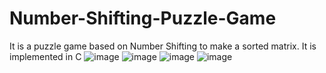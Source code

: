 # Number-Shifting-Puzzle-Game
It is a puzzle game based on Number Shifting to make a sorted matrix. It is implemented in C
![image](https://github.com/MangleshKumar1/Number-Shifting-Puzzle-Game/assets/97977847/a515181f-a1c1-4817-bb5a-547bfe1c00ec)
![image](https://github.com/MangleshKumar1/Number-Shifting-Puzzle-Game/assets/97977847/082ec953-66c9-43b6-bf12-d054fcde5e61)
![image](https://github.com/MangleshKumar1/Number-Shifting-Puzzle-Game/assets/97977847/ab112d48-e545-4476-b6ad-ad1840399b1c)
![image](https://github.com/MangleshKumar1/Number-Shifting-Puzzle-Game/assets/97977847/8134801f-a1c0-4fbb-9186-f205beafd893)
